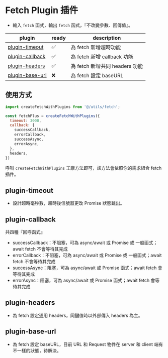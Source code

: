 # Fetch Plugin 插件

- 輸入 `fetch` 函式，輸出 `fetch` 函式，『不改變參數、回傳值』。

| plugin | ready | description |
|--------|-------|-------------|
| [plugin-timeout](#plugin-timeout) | ✅ | 為 fetch 新增超時功能 |
| [plugin-callback](#plugin-callback) | ✅ | 為 fetch 新增 callback 功能 |
| [plugin-headers](#plugin-headers) | ✅ | 為 fetch 新增共同 headers 功能 |
| [plugin-base-url](#plugin-base-url) | ❌ | 為 fetch 設定 baseURL |

## 使用方式

```js
import createFetchWithPlugins from '@/utils/fetch';

const fetchPlus = createFetchWithPlugins({
  timeout: 3000,
  callback: {
    successCallback,
    errorCallback,
    successAsync,
    errorAsync,
  },
  headers,
})
```

呼叫 `createFetchWithPlugins` 工廠方法即可，該方法會依照你的需求組合 fetch 插件。

## plugin-timeout

- 設計超時毫秒數，超時後信號器更改 Promise 狀態跳出。

## plugin-callback

共四種『回呼函式』

- successCallback：不阻塞，可為 async/await 或 Promise 或 一般函式；await fetch 不會等待其完成
- errorCallback：不阻塞，可為 async/await 或 Promise 或 一般函式；await fetch 不會等待其完成
- successAsync：阻塞，可為 async/await 或 Promise 函式；await fetch 會等待其完成
- errorAsync：阻塞，可為 async/await 或 Promise 函式；await fetch 會等待其完成

## plugin-headers

- 為 fetch 設定通用 headers，同鍵值時以外部傳入 headers 為主。

## plugin-base-url

- 為 fetch 設定 baseURL，目前 URL 和 Request 物件在 server 和 client 端有不一樣的狀態，待解決。
